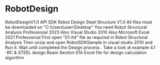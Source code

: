 # RobotDesign
RobotDesignV1.0
API SDK Robot Design Steel Structure V1.0 All files must be downloaded on "C:\Users\user\Desktop" You need Robot Structural Analysis Professional 2023 Also Visual Studio 2010 Also Microsoft Excel 2021 Professional First open "01.rtd" file as required in Robot Structural Analysis Then unzip and open RobotSDKSample in visual studio 2010 and Run it. Wait until completed the Design process . Take a look at example 4.1 -RC & STEEL design Beam Section 01A Excel file for design calculation algorithm
